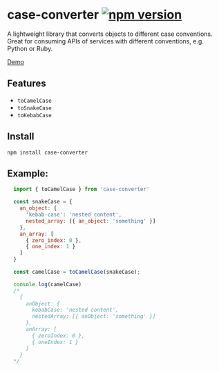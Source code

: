 # case-converter [![npm version](https://badge.fury.io/js/case-converter.svg)](https://badge.fury.io/js/case-converter) 

A lightweight library that converts objects to different case conventions. Great for consuming APIs of services with different conventions, e.g. Python or Ruby.

[Demo](https://tonicdev.com/npm/case-converter)

## Features
- `toCamelCase`
- `toSnakeCase`
- `toKebabCase`

## Install
`npm install case-converter`

## Example:

```JavaScript
  import { toCamelCase } from 'case-converter'

  const snakeCase = {
    an_object: {
      'kebab-case': 'nested content',
      nested_array: [{ an_object: 'something' }]
    },
    an_array: [
      { zero_index: 0 },
      { one_index: 1 }
    ]
  }

  const camelCase = toCamelCase(snakeCase);

  console.log(camelCase)
  /*
    {
      anObject: {
        kebabCase: 'nested content',
        nestedArray: [{ anObject: 'something' }]
      },
      anArray: [
        { zeroIndex: 0 },
        { oneIndex: 1 }
      ]
    }
  */
```
